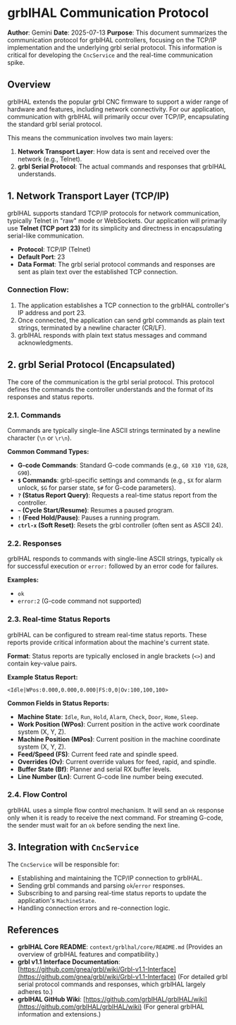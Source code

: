 # grblHAL Communication Protocol

**Author**: Gemini
**Date**: 2025-07-13
**Purpose**: This document summarizes the communication protocol for grblHAL controllers, focusing on the TCP/IP implementation and the underlying grbl serial protocol. This information is critical for developing the `CncService` and the real-time communication spike.

## Overview

grblHAL extends the popular grbl CNC firmware to support a wider range of hardware and features, including network connectivity. For our application, communication with grblHAL will primarily occur over TCP/IP, encapsulating the standard grbl serial protocol.

This means the communication involves two main layers:
1.  **Network Transport Layer**: How data is sent and received over the network (e.g., Telnet).
2.  **grbl Serial Protocol**: The actual commands and responses that grblHAL understands.

## 1. Network Transport Layer (TCP/IP)

grblHAL supports standard TCP/IP protocols for network communication, typically Telnet in "raw" mode or WebSockets. Our application will primarily use **Telnet (TCP port 23)** for its simplicity and directness in encapsulating serial-like communication.

-   **Protocol**: TCP/IP (Telnet)
-   **Default Port**: 23
-   **Data Format**: The grbl serial protocol commands and responses are sent as plain text over the established TCP connection.

### Connection Flow:
1.  The application establishes a TCP connection to the grblHAL controller's IP address and port 23.
2.  Once connected, the application can send grbl commands as plain text strings, terminated by a newline character (CR/LF).
3.  grblHAL responds with plain text status messages and command acknowledgments.

## 2. grbl Serial Protocol (Encapsulated)

The core of the communication is the grbl serial protocol. This protocol defines the commands the controller understands and the format of its responses and status reports.

### 2.1. Commands

Commands are typically single-line ASCII strings terminated by a newline character (`\n` or `\r\n`).

**Common Command Types:**
-   **G-code Commands**: Standard G-code commands (e.g., `G0 X10 Y10`, `G28`, `G90`).
-   **`$` Commands**: grbl-specific settings and commands (e.g., `$X` for alarm unlock, `$G` for parser state, `$#` for G-code parameters).
-   **`?` (Status Report Query)**: Requests a real-time status report from the controller.
-   **`~` (Cycle Start/Resume)**: Resumes a paused program.
-   **`!` (Feed Hold/Pause)**: Pauses a running program.
-   **`ctrl-x` (Soft Reset)**: Resets the grbl controller (often sent as ASCII 24).

### 2.2. Responses

grblHAL responds to commands with single-line ASCII strings, typically `ok` for successful execution or `error:` followed by an error code for failures.

**Examples:**
-   `ok`
-   `error:2` (G-code command not supported)

### 2.3. Real-time Status Reports

grblHAL can be configured to stream real-time status reports. These reports provide critical information about the machine's current state.

**Format**: Status reports are typically enclosed in angle brackets (`<>`) and contain key-value pairs.

**Example Status Report:**
```
<Idle|WPos:0.000,0.000,0.000|FS:0,0|Ov:100,100,100>
```

**Common Fields in Status Reports:**
-   **Machine State**: `Idle`, `Run`, `Hold`, `Alarm`, `Check`, `Door`, `Home`, `Sleep`.
-   **Work Position (WPos)**: Current position in the active work coordinate system (X, Y, Z).
-   **Machine Position (MPos)**: Current position in the machine coordinate system (X, Y, Z).
-   **Feed/Speed (FS)**: Current feed rate and spindle speed.
-   **Overrides (Ov)**: Current override values for feed, rapid, and spindle.
-   **Buffer State (Bf)**: Planner and serial RX buffer levels.
-   **Line Number (Ln)**: Current G-code line number being executed.

### 2.4. Flow Control

grblHAL uses a simple flow control mechanism. It will send an `ok` response only when it is ready to receive the next command. For streaming G-code, the sender must wait for an `ok` before sending the next line.

## 3. Integration with `CncService`

The `CncService` will be responsible for:
-   Establishing and maintaining the TCP/IP connection to grblHAL.
-   Sending grbl commands and parsing `ok`/`error` responses.
-   Subscribing to and parsing real-time status reports to update the application's `MachineState`.
-   Handling connection errors and re-connection logic.

## References

-   **grblHAL Core README**: `context/grblhal/core/README.md` (Provides an overview of grblHAL features and compatibility.)
-   **grbl v1.1 Interface Documentation**: [https://github.com/gnea/grbl/wiki/Grbl-v1.1-Interface](https://github.com/gnea/grbl/wiki/Grbl-v1.1-Interface) (For detailed grbl serial protocol commands and responses, which grblHAL largely adheres to.)
-   **grblHAL GitHub Wiki**: [https://github.com/grblHAL/grblHAL/wiki](https://github.com/grblHAL/grblHAL/wiki) (For general grblHAL information and extensions.)

